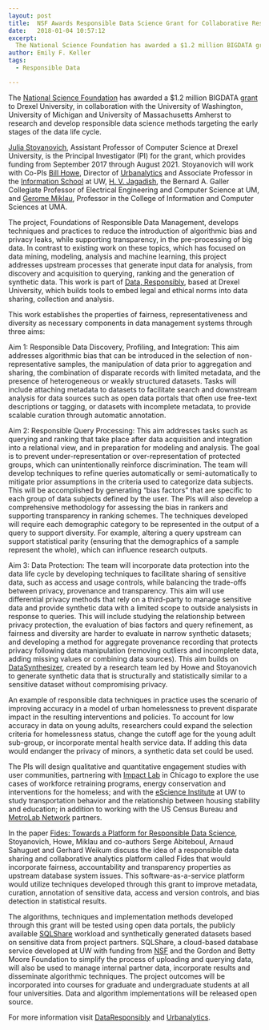 ```yaml
---
layout: post
title:  NSF Awards Responsible Data Science Grant for Collaborative Research
date:   2018-01-04 10:57:12
excerpt:
  The National Science Foundation has awarded a $1.2 million BIGDATA grant to Drexel University, in collaboration with the University of Washington, University of Michigan and University of Massachusetts Amherst to research and develop responsible data science methods targeting the early stages of the data life cycle.
author: Emily F. Keller
tags:
  - Responsible Data

---
```


The [National Science Foundation](https://www.nsf.gov/) has awarded a $1.2 million BIGDATA [grant](https://www.nsf.gov/awardsearch/showAward?AWD_ID=1741047&HistoricalAwards=false) to Drexel University, in collaboration with the University of Washington, University of Michigan and University of Massachusetts Amherst to research and develop responsible data science methods targeting the early stages of the data life cycle.

[Julia Stoyanovich](https://www.cs.drexel.edu/~julia/index.html), Assistant Professor of Computer Science at Drexel University, is the Principal Investigator (PI) for the grant, which provides funding from September 2017 through August 2021. Stoyanovich will work with Co-PIs [Bill Howe](https://faculty.washington.edu/billhowe/), Director of [Urbanalytics](http://urbanalytics.uw.edu/) and Associate Professor in the [Information School](https://ischool.uw.edu/) at UW, [H. V. Jagadish](http://web.eecs.umich.edu/~jag/), the Bernard A. Galler Collegiate Professor of Electrical Engineering and Computer Science at UM, and [Gerome Miklau](https://people.cs.umass.edu/~miklau/), Professor in the College of Information and Computer Sciences at UMA.

The project, Foundations of Responsible Data Management, develops techniques and practices to reduce the introduction of algorithmic bias and privacy leaks, while supporting transparency, in the pre-processing of big data. In contrast to existing work on these topics, which has focused on data mining, modeling, analysis and machine learning, this project addresses upstream processes that generate input data for analysis, from discovery and acquisition to querying, ranking and the generation of synthetic data. This work is part of [Data, Responsibly](https://dataresponsibly.github.io/), based at Drexel University, which builds tools to embed legal and ethical norms into data sharing, collection and analysis.

This work establishes the properties of fairness, representativeness and diversity as necessary components in data management systems through three aims:

Aim 1: Responsible Data Discovery, Profiling, and Integration: This aim addresses algorithmic bias that can be introduced in the selection of non-representative samples, the manipulation of data prior to aggregation and sharing, the combination of disparate records with limited metadata, and the presence of heterogeneous or weakly structured datasets. Tasks will include attaching metadata to datasets to facilitate search and downstream analysis for data sources such as open data portals that often use free-text descriptions or tagging, or datasets with incomplete metadata, to provide scalable curation through automatic annotation.

Aim 2: Responsible Query Processing: This aim addresses tasks such as querying and ranking that take place after data acquisition and integration into a relational view, and in preparation for modeling and analysis. The goal is to prevent under-representation or over-representation of protected groups, which can unintentionally reinforce discrimination. The team will develop techniques to refine queries automatically or semi-automatically to mitigate prior assumptions in the criteria used to categorize data subjects. This will be accomplished by generating “bias factors” that are specific to each group of data subjects defined by the user. The PIs will also develop a comprehensive methodology for assessing the bias in rankers and supporting transparency in ranking schemes. The techniques developed will require each demographic category to be represented in the output of a query to support diversity. For example, altering a query upstream can support statistical parity (ensuring that the demographics of a sample represent the whole), which can influence research outputs.

Aim 3: Data Protection: The team will incorporate data protection into the data life cycle by developing techniques to facilitate sharing of sensitive data, such as access and usage controls, while balancing the trade-offs between privacy, provenance and transparency. This aim will use differential privacy methods that rely on a third-party to manage sensitive data and provide synthetic data with a limited scope to outside analysists in response to queries. This will include studying the relationship between privacy protection, the evaluation of bias factors and query refinement, as fairness and diversity are harder to evaluate in narrow synthetic datasets; and developing a method for aggregate provenance recording that protects privacy following data manipulation (removing outliers and incomplete data, adding missing values or combining data sources). This aim builds on [DataSynthesizer](https://dl.acm.org/citation.cfm?doid=3085504.3091117), created by a research team led by Howe and Stoyanovich to generate synthetic data that is structurally and statistically similar to a sensitive dataset without compromising privacy.

An example of responsible data techniques in practice uses the scenario of improving accuracy in a model of urban homelessness to prevent disparate impact in the resulting interventions and policies. To account for low accuracy in data on young adults, researchers could expand the selection criteria for homelessness status, change the cutoff age for the young adult sub-group, or incorporate mental health service data. If adding this data would endanger the privacy of minors, a synthetic data set could be used.

The PIs will design qualitative and quantitative engagement studies with user communities, partnering with [Impact Lab](http://www.theimpactlab.co/) in Chicago to explore the use cases of workforce retraining programs, energy conservation and interventions for the homeless; and with the [eScience Institute](http://escience.washington.edu/) at UW to study transportation behavior and the relationship between housing stability and education; in addition to working with the US Census Bureau and [MetroLab Network](https://metrolabnetwork.org/) partners.

In the paper [Fides: Towards a Platform for Responsible Data Science](https://hal.inria.fr/hal-01522418), Stoyanovich, Howe, Miklau and co-authors Serge Abiteboul, Arnaud Sahuguet and Gerhard Weikum discuss the idea of a responsible data sharing and collaborative analytics platform called Fides that would incorporate fairness, accountability and transparency properties as upstream database system issues. This software-as-a-service platform would utilize techniques developed through this grant to improve metadata, curation, annotation of sensitive data, access and version controls, and bias detection in statistical results.

The algorithms, techniques and implementation methods developed through this grant will be tested using open data portals, the publicly available [SQLShare](https://uwescience.github.io/sqlshare/) workload and synthetically generated datasets based on sensitive data from project partners. SQLShare, a cloud-based database service developed at UW with funding from [NSF](https://nsf.gov/awardsearch/showAward?AWD_ID=1064505) and the Gordon and Betty Moore Foundation to simplify the process of uploading and querying data, will also be used to manage internal partner data, incorporate results and disseminate algorithmic techniques. The project outcomes will be incorporated into courses for graduate and undergraduate students at all four universities. Data and algorithm implementations will be released open source.

For more information visit [DataResponsibly](https://dataresponsibly.github.io/index.html) and [Urbanalytics](http://urbanalytics.uw.edu/).
